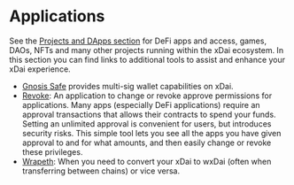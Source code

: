 # Applications

See the [Projects and DApps section](../about-xdai/project-spotlights/) for DeFi apps and access, games, DAOs, NFTs and many other projects running within the xDai ecosystem. In this section you can find links to additional tools to assist and enhance your xDai experience. 

* [Gnosis Safe](../about-xdai/project-spotlights/gnosis/gnosis-safe.md) provides multi-sig wallet capabilities on xDai. 
* [Revoke](https://revoke.cash/): An application to change or revoke approve permissions for applications. Many apps \(especially DeFi applications\) require an approval transactions that allows their contracts to spend your funds. Setting an unlimited approval is convenient for users, but introduces security risks. This simple tool lets you see all the apps you have given approval to and for what amounts, and then easily change or revoke these privileges.
* [Wrapeth](../for-developers/developer-resources/wrapped-xdai.md): When you need to convert your xDai to wxDai \(often when transferring between chains\) or vice versa.

